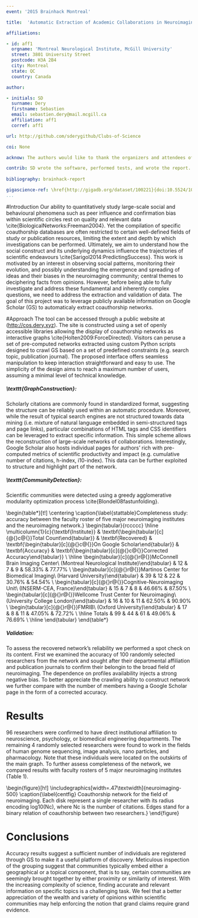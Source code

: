```yaml
---
event: '2015 Brainhack Montreal'

title:  'Automatic Extraction of Academic Collaborations in Neuroimaging'

affiliations: 

- id: aff1
  orgname: 'Montreal Neurological Institute, McGill University'
  street: 3801 University Street
  postcode: H3A 2B4
  city: Montreal
  state: QC
  country: Canada

author:

- initials: SD
  surname: Dery
  firstname: Sebastien
  email: sebastien.dery@mail.mcgill.ca
  affiliation: aff1
  corref: aff1

url: http://github.com/sderygithub/Clubs-of-Science

coi: None

acknow: The authors would like to thank the organizers and attendees of Brainhack Montreal.

contrib: SD wrote the software, performed tests, and wrote the report.
  
bibliography: brainhack-report

gigascience-ref: \href{http://gigadb.org/dataset/100221}{doi:10.5524/100221}
...
```


#Introduction
Our ability to quantitatively study large-scale social and behavioural phenomena such as peer influence and confirmation bias within scientific circles rest on quality and relevant data \cite{BiologicalNetworks:Freeman2004}. Yet the compilation of specific coauthorship databases are often restricted to certain well-defined fields of study or publication resources, limiting the extent and depth by which investigations can be performed. Ultimately, we aim to understand how the social construct and its underlying dynamics influence the trajectories of scientific endeavours \cite{Sarigol2014:PredictingSuccess}. This work is motivated by an interest in observing social patterns, monitoring their evolution, and possibly understanding the emergence and spreading of ideas and their biases in the neuroimaging community; central themes to deciphering facts from opinions. However, before being able to fully investigate and address these fundamental and inherently complex questions, we need to address the extraction and validation of data. The goal of this project was to leverage publicly available information on Google Scholar (GS) to  automaticaly extract coauthorship networks. 

#Approach
The tool can be accessed through a public website at (http://cos.dery.xyz). The site is constructed using a set of openly accessible libraries allowing the display of coauthorship networks as interactive graphs \cite{Holten2009:ForceDirected}. Visitors can peruse a set of pre-computed networks extracted using custom Python scripts designed to crawl GS based on a set of predefined constraints (e.g. search topic, publication journal). The proposed interface offers seamless manipulation to keep interaction straightforward and easy to use. The simplicity of the design aims to reach a maximum number of users, assuming a minimal level of technical knowledge. 

##### \texttt{GraphConstruction}:
Scholarly citations are commonly found in standardized format, suggesting the structure can be reliably used within an automatic procedure. Moreover, while the result of typical search engines are not structured towards data mining (i.e. mixture of natural language embedded in semi-structured tags and page links), particular combinations of HTML tags and CSS identifiers can be leveraged to extract specific information. This simple scheme allows the reconstruction of large-scale networks of collaborations. Interestingly, Google Scholar also hosts individual pages for authors’ rich with pre-computed metrics of scientific productivity and impact (e.g. cumulative number of citations, h-index, i10-index). This data can be further exploited to structure and highlight part of the network.

##### \texttt{CommunityDetection}:
Scientific communities were detected using a greedy agglomerative modularity optimization process \cite{Blondel08fastunfolding}. 

\begin{table*}[t!]
\centering
\caption{\label{stattable}Completeness study: accuracy between the faculty roster of five major neuroimaging institutes and the neuroimaging network.}
\begin{tabular}{rccccc}
\hline
\multicolumn{1}{c}{\textbf{Institute}} & \textbf{\begin{tabular}[c]{@{}c@{}}Total Count\end{tabular}} & \textbf{Recovered} & \textbf{\begin{tabular}[c]{@{}c@{}}On Google Scholar\end{tabular}} & \textbf{Accuracy} & \textbf{\begin{tabular}[c]{@{}c@{}}Corrected Accuracy\end{tabular}} \\ \hline
\begin{tabular}[c]{@{}r@{}}McConnell Brain Imaging Center\\ (Montreal Neurological Institute)\end{tabular} & 12 & 7 & 9 & 58.33\% & 77.77\% \\
\begin{tabular}[c]{@{}r@{}}Martinos Center for Biomedical Imaging\\ (Harvard University)\end{tabular} & 39 & 12 & 22 & 30.76\% & 54.54\% \\
\begin{tabular}[c]{@{}r@{}}Cognitive-Neuroimaging Unit\\ (INSERM-CEA, France)\end{tabular} & 15 & 7 & 8 & 46.66\% & 87.50\% \\
\begin{tabular}[c]{@{}r@{}}Wellcome Trust Center for Neuroimaging\\ (University College London)\end{tabular} & 16 & 10 & 11 & 62.50\% & 90.90\% \\
\begin{tabular}[c]{@{}r@{}}FMRIB\\ (Oxford University)\end{tabular} & 17 & 8 & 11 & 47.05\% & 72.72\% \\ \hline
Totals & 99 & 44 & 61 & 49.06\% & 76.69\% \\ \hline
\end{tabular}
\end{table*}

##### Validation:
To assess the recovered network’s reliability we performed a spot check on its content. First we examined the accuracy of 100 randomly selected researchers from the network and sought after their departmental affiliation and publication journals to confirm their belongin to the broad field of neuroimaging. The dependence on profiles availability injects a strong negative bias. To better appreciate the crawling ability to construct network we further compare with the number of members having a Google Scholar page in the form of a corrected accuracy.

# Results
96 researchers were confirmed to have direct institutional affiliation to neuroscience, psychology, or biomedical engineering departments. The remaining 4 randomly selected researchers were found to work in the fields of human genome sequencing, image analysis, nano particles, and pharmacology. Note that these individuals were located on the outskirts of the main graph. To further assess completeness of the network, we compared results with faculty rosters of 5 major neuroimaging institutes (Table 1).


\begin{figure}[h!]
  \includegraphics[width=.47\textwidth]{neuroimaging-500}
  \caption{\label{centfig}
  Coauthorship network for the field of neuroimaging. Each disk represent a single researcher with its radius encoding log10(Nc), where Nc is the number of citations. Edges stand for a binary relation of coauthorship between two researchers.}
\end{figure} 


# Conclusions
Accuracy results suggest a sufficient number of individuals are registered through GS to make it a useful platform of discovery. Meticulous inspection of the grouping suggest that communities typically embed either a geographical or a topical component, that is to say, certain communities are seemingly brought together by either proximity or similarity of interest. With the increasing complexity of science, finding accurate and relevant information on specific topics is a challenging task.  We feel that a better appreciation of the wealth and variety of opinions within scientific communities may help enforcing the notion that grand claims require grand evidence.

